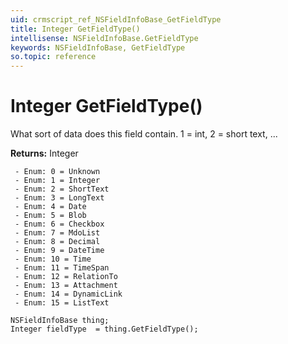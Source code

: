 ```yaml
---
uid: crmscript_ref_NSFieldInfoBase_GetFieldType
title: Integer GetFieldType()
intellisense: NSFieldInfoBase.GetFieldType
keywords: NSFieldInfoBase, GetFieldType
so.topic: reference
---
```


# Integer GetFieldType()

What sort of data does this field contain. 1 = int, 2 = short text, ...

**Returns:** Integer

     - Enum: 0 = Unknown 
     - Enum: 1 = Integer 
     - Enum: 2 = ShortText 
     - Enum: 3 = LongText 
     - Enum: 4 = Date 
     - Enum: 5 = Blob 
     - Enum: 6 = Checkbox 
     - Enum: 7 = MdoList 
     - Enum: 8 = Decimal 
     - Enum: 9 = DateTime 
     - Enum: 10 = Time 
     - Enum: 11 = TimeSpan 
     - Enum: 12 = RelationTo 
     - Enum: 13 = Attachment 
     - Enum: 14 = DynamicLink 
     - Enum: 15 = ListText 

```crmscript
NSFieldInfoBase thing;
Integer fieldType  = thing.GetFieldType();
```

